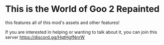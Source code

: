 # This is the World of Goo 2 Repainted
this features all of this mod's assets and other features!

If you are interested in helping or wanting to talk about it, you can join this server
https://discord.gg/HqtHgfNnrW
